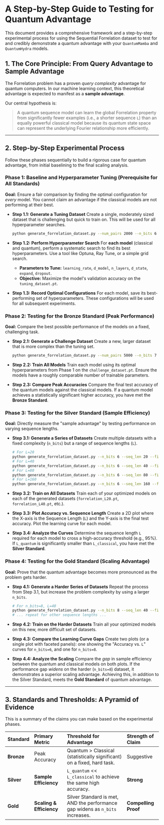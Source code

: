 # A Step-by-Step Guide to Testing for Quantum Advantage

This document provides a comprehensive framework and a step-by-step experimental process for using the Sequential Forrelation dataset to test for and credibly demonstrate a quantum advantage with your `QuantumMamba` and `QuantumHydra` models.

## 1. The Core Principle: From Query Advantage to Sample Advantage

The Forrelation problem has a proven *query complexity* advantage for quantum computers. In our machine learning context, this theoretical advantage is expected to manifest as a **sample advantage**.

Our central hypothesis is:
> A quantum sequence model can learn the global Forrelation property from significantly fewer examples (i.e., a shorter sequence `L`) than an equally powerful classical model because its quantum state space can represent the underlying Fourier relationship more efficiently.

---

## 2. Step-by-Step Experimental Process

Follow these phases sequentially to build a rigorous case for quantum advantage, from initial baselining to the final scaling analysis.

### Phase 1: Baseline and Hyperparameter Tuning (Prerequisite for All Standards)

**Goal:** Ensure a fair comparison by finding the optimal configuration for *every* model. You cannot claim an advantage if the classical models are not performing at their best.

*   **Step 1.1: Generate a Tuning Dataset**
    Create a single, moderately sized dataset that is challenging but quick to train on. This will be used for all hyperparameter searches.
    ```bash
    python generate_forrelation_dataset.py --num_pairs 2000 --n_bits 6 --seq_len 80 --filename tuning_dataset.pt
    ```

*   **Step 1.2: Perform Hyperparameter Search**
    For **each model** (classical and quantum), perform a systematic search to find its best hyperparameters. Use a tool like Optuna, Ray Tune, or a simple grid search.
    *   **Parameters to Tune:** `learning_rate`, `d_model`, `n_layers`, `d_state`, `expand`, `dropout`.
    *   **Objective:** Maximize the model's validation accuracy on the `tuning_dataset.pt`.

*   **Step 1.3: Record Optimal Configurations**
    For each model, save its best-performing set of hyperparameters. These configurations will be used for all subsequent experiments.

### Phase 2: Testing for the Bronze Standard (Peak Performance)

**Goal:** Compare the best possible performance of the models on a fixed, challenging task.

*   **Step 2.1: Generate a Challenge Dataset**
    Create a new, larger dataset that is more complex than the tuning set.
    ```bash
    python generate_forrelation_dataset.py --num_pairs 5000 --n_bits 7 --seq_len 120 --filename challenge_dataset.pt
    ```

*   **Step 2.2: Train All Models**
    Train each model using its optimal hyperparameters from Phase 1 on the `challenge_dataset.pt`. Ensure the models have a roughly comparable number of trainable parameters.

*   **Step 2.3: Compare Peak Accuracies**
    Compare the final test accuracy of the quantum models against the classical models. If a quantum model achieves a statistically significant higher accuracy, you have met the **Bronze Standard**.

### Phase 3: Testing for the Silver Standard (Sample Efficiency)

**Goal:** Directly measure the "sample advantage" by testing performance on varying sequence lengths.

*   **Step 3.1: Generate a Series of Datasets**
    Create multiple datasets with a fixed complexity (`n_bits`) but a range of sequence lengths (`L`).
    ```bash
    # For L=20
    python generate_forrelation_dataset.py --n_bits 6 --seq_len 20 --filename forrelation_L20.pt
    # For L=40
    python generate_forrelation_dataset.py --n_bits 6 --seq_len 40 --filename forrelation_L40.pt
    # For L=80
    python generate_forrelation_dataset.py --n_bits 6 --seq_len 80 --filename forrelation_L80.pt
    # For L=160
    python generate_forrelation_dataset.py --n_bits 6 --seq_len 160 --filename forrelation_L160.pt
    ```

*   **Step 3.2: Train on All Datasets**
    Train each of your optimized models on each of the generated datasets (`forrelation_L20.pt`, `forrelation_L40.pt`, etc.).

*   **Step 3.3: Plot Accuracy vs. Sequence Length**
    Create a 2D plot where the X-axis is the Sequence Length (`L`) and the Y-axis is the final test accuracy. Plot the learning curve for each model.

*   **Step 3.4: Analyze the Curves**
    Determine the sequence length `L` required for each model to cross a high-accuracy threshold (e.g., 95%). If `L_quantum` is significantly smaller than `L_classical`, you have met the **Silver Standard**.

### Phase 4: Testing for the Gold Standard (Scaling Advantage)

**Goal:** Prove that the quantum advantage becomes more pronounced as the problem gets harder.

*   **Step 4.1: Generate a Harder Series of Datasets**
    Repeat the process from Step 3.1, but increase the problem complexity by using a larger `n_bits`.
    ```bash
    # For n_bits=8, L=40
    python generate_forrelation_dataset.py --n_bits 8 --seq_len 40 --filename forrelation_n8_L40.pt
    # ... repeat for other sequence lengths ...
    ```

*   **Step 4.2: Train on the Harder Datasets**
    Train all your optimized models on this new, more difficult set of datasets.

*   **Step 4.3: Compare the Learning Curve Gaps**
    Create two plots (or a single plot with faceted panels): one showing the "Accuracy vs. `L`" curves for `n_bits=6`, and one for `n_bits=8`.

*   **Step 4.4: Analyze the Scaling**
    Compare the *gap* in sample efficiency between the quantum and classical models on both plots. If the performance gap *widens* on the harder (`n_bits=8`) dataset, it demonstrates a superior scaling advantage. Achieving this, in addition to the Silver Standard, meets the **Gold Standard** of quantum advantage.

---

## 3. Standards and Thresholds: A Pyramid of Evidence

This is a summary of the claims you can make based on the experimental phases.

| Standard | Primary Metric | Threshold for Advantage | Strength of Claim |
| :--- | :--- | :--- | :--- |
| **Bronze** | Peak Accuracy | Quantum > Classical (statistically significant) on a fixed, hard task. | Suggestive |
| **Silver** | **Sample Efficiency** | `L_quantum` << `L_classical` to achieve the same high accuracy. | **Strong** |
| **Gold** | **Scaling & Efficiency** | Silver Standard is met, AND the performance gap widens as `n_bits` increases. | **Compelling Proof** |
